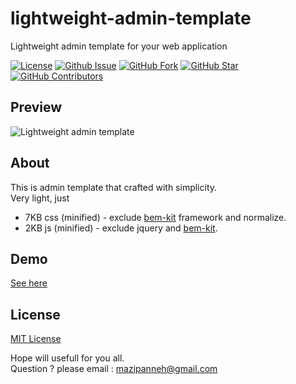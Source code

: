 # lightweight-admin-template
 Lightweight admin template for your web application
 
 
[![License](https://img.shields.io/github/license/mazipan/lightweight-admin-template.svg?maxAge=3600)](https://github.com/mazipan/lightweight-admin-template) 
[![Github Issue](https://img.shields.io/github/issues/mazipan/lightweight-admin-template.svg?maxAge=3600)](https://github.com/mazipan/lightweight-admin-template/issues) 
[![GitHub Fork](https://img.shields.io/github/forks/mazipan/lightweight-admin-template.svg?maxAge=3600)](https://github.com/mazipan/lightweight-admin-template/network) 
[![GitHub Star](https://img.shields.io/github/stars/mazipan/lightweight-admin-template.svg?maxAge=3600)](https://github.com/mazipan/lightweight-admin-template/stargazers) 
[![GitHub Contributors](https://img.shields.io/github/contributors/mazipan/lightweight-admin-template.svg?maxAge=3600)](https://github.com/mazipan/lightweight-admin-template/network/members)

 
## Preview
![Lightweight admin template](https://raw.githubusercontent.com/mazipan/lightweight-admin-template/master/preview.PNG)

## About
This is admin template that crafted with simplicity.<br/>
Very light, just 
- 7KB css (minified) - exclude [bem-kit](https://github.com/mazipan/bem-kit) framework and normalize. 
- 2KB js (minified) - exclude jquery and [bem-kit](https://github.com/mazipan/bem-kit).

## Demo
[See here](https://mazipan.github.io/lightweight-admin-template/)

## License
[MIT License](https://github.com/mazipan/lightweight-admin-template/blob/master/LICENSE)

Hope will usefull for you all.<br/>
Question ? please email : mazipanneh@gmail.com
